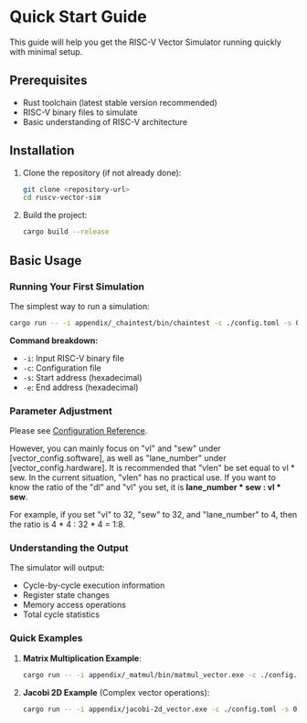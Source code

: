 # Quick Start Guide

This guide will help you get the RISC-V Vector Simulator running quickly with minimal setup.

## Prerequisites

- Rust toolchain (latest stable version recommended)
- RISC-V binary files to simulate
- Basic understanding of RISC-V architecture

## Installation

1. Clone the repository (if not already done):
   ```bash
   git clone <repository-url>
   cd ruscv-vector-sim
   ```

2. Build the project:
   ```bash
   cargo build --release
   ```

## Basic Usage

### Running Your First Simulation

The simplest way to run a simulation:

```bash
cargo run -- -i appendix/_chaintest/bin/chaintest -c ./config.toml -s 0x1023c -e 0x10250
```

**Command breakdown:**
- `-i`: Input RISC-V binary file
- `-c`: Configuration file
- `-s`: Start address (hexadecimal)
- `-e`: End address (hexadecimal)

### Parameter Adjustment

Please see [Configuration Reference](./03-configuration.md). 

However, you can mainly focus on "vl" and "sew" under [vector_config.software], as well as "lane_number" under [vector_config.hardware]. It is recommended that "vlen" be set equal to vl * sew. In the current situation, "vlen" has no practical use. If you want to know the ratio of the "dl" and "vl" you set, it is **lane_number * sew : vl * sew**.

For example, if you set "vl" to 32, "sew" to 32, and "lane_number" to 4, then the ratio is 4 * 4 : 32 * 4 = 1:8.

### Understanding the Output

The simulator will output:
- Cycle-by-cycle execution information
- Register state changes
- Memory access operations
- Total cycle statistics

### Quick Examples

1. **Matrix Multiplication Example**:
   ```bash
   cargo run -- -i appendix/_matmul/bin/matmul_vector.exe -c ./config.toml -s 0x1021a -e 0x1023a
   ```

2. **Jacobi 2D Example** (Complex vector operations):
   ```bash
   cargo run -- -i appendix/jacobi-2d_vector.exe -c ./config.toml -s 0x10cb2 -e 0x10d10
   ```
